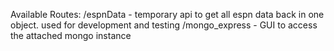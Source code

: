 Available Routes:
    /espnData - temporary api to get all espn data back in one object. used for development and testing
    /mongo_express - GUI to access the attached mongo instance

 
